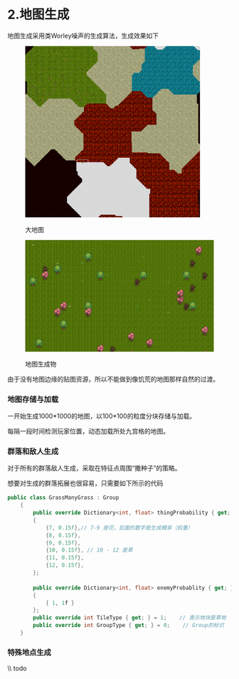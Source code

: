 # 2.地图生成

地图生成采用类Worley噪声的生成算法，生成效果如下

<figure><img src="../.gitbook/assets/image (6) (1).png" alt=""><figcaption><p>大地图</p></figcaption></figure>

<figure><img src="../.gitbook/assets/image (7).png" alt=""><figcaption><p>地图生成物</p></figcaption></figure>

由于没有地图边缘的贴图资源，所以不能做到像饥荒的地图那样自然的过渡。

### 地图存储与加载

一开始生成1000\*1000的地图，以100\*100的粒度分块存储与加载。

每隔一段时间检测玩家位置，动态加载所处九宫格的地图。

### 群落和敌人生成

对于所有的群落敌人生成，采取在特征点周围“撒种子”的策略。

想要对生成的群落拓展也很容易，只需要如下所示的代码



```csharp
public class GrassManyGrass : Group
    {
        public override Dictionary<int, float> thingProbability { get; } = new Dictionary<int, float>
        {
            {7, 0.15f},// 7-9 是花，后面的数字是生成概率（权重）
            {8, 0.15f},
            {9, 0.15f},
            {10, 0.15f}, // 10 - 12 是草
            {11, 0.15f},
            {12, 0.15f},
        };

        public override Dictionary<int, float> enemyProbablity { get; } = new Dictionary<int, float>()
        {
            { 1, 1f }
        };
        public override int TileType { get; } = 1;    // 表示地块是草地
        public override int GroupType { get; } = 0;    // Group的标识
    }
```

### 特殊地点生成

\\\ todo
